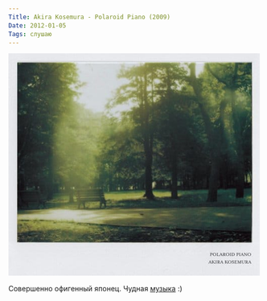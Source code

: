 ```yaml
---
Title: Akira Kosemura - Polaroid Piano (2009)
Date: 2012-01-05
Tags: слушаю
---
```


![kosemura.jpg](images/kosemura.jpg)

Совершенно офигенный японец. Чудная [музыка][1] :)

[1]: http://www.discogs.com/Akira-Kosemura-Polaroid-Piano/release/1922279
